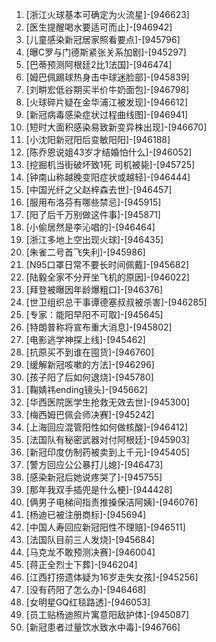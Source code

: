 
1. [浙江火球基本可确定为火流星]-[946623]
1. [医生提醒喝水要适可而止]-[946942]
1. [儿童感染新冠居家照看要点]-[945796]
1. [曝C罗与门德斯紧张关系加剧]-[945297]
1. [巴蒂预测阿根廷2比1法国]-[946474]
1. [姆巴佩踢球热身击中球迷脸部]-[945839]
1. [刘畊宏低谷期买半价牛奶面包]-[946798]
1. [火球碎片疑在金华浦江被发现]-[946612]
1. [新冠病毒感染症状过程曲线图]-[946941]
1. [短时大面积感染易致新变异株出现]-[946670]
1. [小沈阳新冠阳后变敏阳阳]-[946188]
1. [陈乔恩说姐43岁才结婚怕什么]-[946052]
1. [挖掘机当街破坏致1死 司机被毙]-[945725]
1. [钟南山称越晚变阳症状或越轻]-[946444]
1. [中国光纤之父赵梓森去世]-[946457]
1. [服用布洛芬有哪些禁忌]-[945915]
1. [阳了后千万别做这件事]-[945871]
1. [小偷居然是李沁唱的]-[946464]
1. [浙江多地上空出现火球]-[946435]
1. [朱雀二号首飞失利]-[945986]
1. [N95口罩日常不要长时间佩戴]-[945682]
1. [陆毅全家不分开坐飞机的原因]-[946022]
1. [拜登被曝因年龄爆粗口]-[946376]
1. [世卫组织总干事谭德塞叔叔被杀害]-[946285]
1. [专家：能阳早阳不可取]-[945645]
1. [特朗普称将宣布重大消息]-[945802]
1. [电影逃学神探上线]-[945462]
1. [抗原买不到谁在囤货]-[946760]
1. [缓解新冠咳嗽的方法]-[946296]
1. [孩子阳了后如何退烧]-[945780]
1. [鞠婧祎ending镜头]-[945662]
1. [华西医院医学生抢救无效去世]-[945300]
1. [梅西姆巴佩会师决赛]-[945242]
1. [上海回应混管阳性如何做核酸]-[946412]
1. [法国队有秘密武器对付阿根廷]-[945903]
1. [新冠印度仿制药被卖到上千元]-[945405]
1. [警方回应公公暴打儿媳]-[946473]
1. [感染新冠后她说疼哭了]-[945755]
1. [那年我双手插兜是什么梗]-[944428]
1. [俩男子电梯间指责推搡保洁阿姨]-[946076]
1. [杨迪已被注册商标]-[945694]
1. [中国人寿回应新冠阳性不理赔]-[946511]
1. [法国队目前三人发烧]-[945684]
1. [马克龙不敢预测决赛]-[946004]
1. [蒋正全烈士下葬]-[946204]
1. [江西打捞遗体疑为16岁走失女孩]-[945256]
1. [没有药阳了怎么办]-[946468]
1. [女明星GQ红毯路透]-[946053]
1. [员工贴杨迪照片寓意阳敌护体]-[945087]
1. [新冠患者过量饮水致水中毒]-[946766]